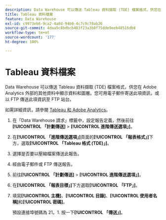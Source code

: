 ```yaml
---
description: Data Warehouse 可以傳送 Tableau 資料擷取 (TDE) 檔案格式，供您在 Adobe Analytics 外部的其他資料中顯示資料和圖層。您可用電子郵件寄送此項資訊，或以 FTP 傳送此項資訊至 FTP 站台。
title: Tableau 資料檔案
feature: Data Warehouse
exl-id: c9973eb6-9ca2-4a8d-94b0-4c7c9c70ab26
source-git-commit: 4daa5c8bdbcb483f23a3b8f75dde9eeb48516db8
workflow-type: tm+mt
source-wordcount: '177'
ht-degree: 100%

---
```


# Tableau 資料檔案

Data Warehouse 可以傳送 Tableau 資料擷取 (TDE) 檔案格式，供您在 Adobe Analytics 外部的其他資料中顯示資料和圖層。您可用電子郵件寄送此項資訊，或以 FTP 傳送此項資訊至 FTP 站台。

如需詳細資訊，請參閱 [Tableau 和 Adobe Analytics](https://www.tableausoftware.com/about/blog/2014/3/tableau-and-adobe-analytics-digital-marketing-gets-even-more-awesome-29491)。

1. 在「Data Warehouse 請求」標籤中，設定報告定義，然後前往&#x200B;**[!UICONTROL 「計劃傳送]** > **[!UICONTROL 進階傳送選項」]**。
1. 在&#x200B;**[!UICONTROL 「進階傳送選項」]**&#x200B;頁面的&#x200B;**[!UICONTROL 「報表格式」]**&#x200B;下方，選取&#x200B;**[!UICONTROL 「Tableau 格式 (TDE)」]**。
1. 選擇是否要以壓縮檔案傳送此報告。
1. 經由電子郵件或 FTP 傳送報告。

1. 前往&#x200B;**[!UICONTROL 「計劃傳送]** > **[!UICONTROL 進階傳送選項」]**。
1. 在&#x200B;**[!UICONTROL 「報表目標」]**&#x200B;下方選取&#x200B;**[!UICONTROL 「FTP」]**。
1. 填寫&#x200B;**[!UICONTROL 主機]**、**[!UICONTROL 目錄]**、**[!UICONTROL 使用者名稱]**&#x200B;和&#x200B;**[!UICONTROL 密碼]**。

   預設連接埠號碼為 21。1. 按一下&#x200B;**[!UICONTROL 「傳送」]**。
